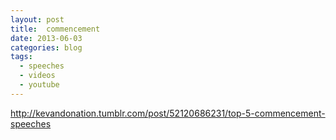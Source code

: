 ```yaml
---
layout: post
title:  commencement
date: 2013-06-03
categories: blog
tags:
  - speeches
  - videos
  - youtube
---
```


http://kevandonation.tumblr.com/post/52120686231/top-5-commencement-speeches

